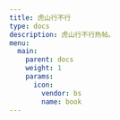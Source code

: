 ```yaml
---
title: 虎山行不行
type: docs
description: 虎山行不行热帖。
menu:
  main:
    parent: docs
    weight: 1
    params:
      icon:
        vendor: bs
        name: book
---
```

